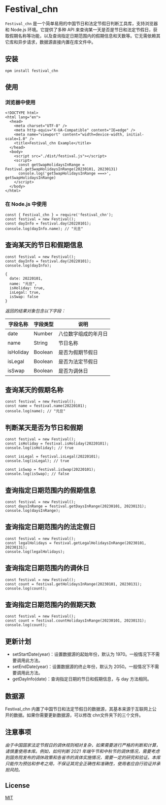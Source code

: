 # Festival_chn
`Festival_chn` 是一个简单易用的中国节日和法定节假日判断工具库，支持浏览器和 Node.js 环境。它提供了多种 API 来查询某一天是否是节日和法定节假日，获取假期名称等功能，以及查询指定日期范围内的假期信息和天数等。它无需依赖其它库和异步请求，数据源直接内置在库文件中。

## 安装

`npm install festival_chn`

## 使用

### 浏览器中使用
```
<!DOCTYPE html>
<html lang="en">
  <head>
    <meta charset="UTF-8" />
    <meta http-equiv="X-UA-Compatible" content="IE=edge" />
    <meta name="viewport" content="width=device-width, initial-scale=1.0" />
    <title>Festival_chn Example</title>
  </head>
  <body>
    <script src="./dist/festival.js"></script>
    <script>
      const getSwapHolidaysInRange = Festival.getSwapHolidaysInRange(20230101, 20230131)
      console.log('getSwapHolidaysInRange ===>', getSwapHolidaysInRange)
    </script>
  </body>
</html>

```

### 在 Node.js 中使用
```
const { Festival_chn } = require('festival_chn');
const festival = new Festival();
const dayInfo = festival.day(20220101);
console.log(dayInfo.name); // "元旦"
```

## 查询某天的节日和假期信息
```
const festival = new Festival();
const dayInfo = festival.day(20220101);
console.log(dayInfo);

{
  date: 20220101,
  name: "元旦",
  isHoliday: true,
  isLegal: true,
  isSwap: false
}
```
*返回的结果对象包含以下字段：*

|字段名称|字段类型|说明|
|---|---|---|
|date|Number|八位数字组成的年月日|
|name|String|节日名称|
|isHoliday|Boolean|是否为假期节假日|
|isLegal|Boolean|是否为法定节假日|
|isSwap|Boolean|是否为调休日|

## 查询某天的假期名称
```
const festival = new Festival();
const name = festival.name(20220101);
console.log(name); // "元旦"
```

## 判断某天是否为节日和假期
```
const festival = new Festival();
const isHoliday = festival.isHoliday(20220101);
console.log(isHoliday); // true

const isLegal = festival.isLegal(20220101);
console.log(isLegal); // true

const isSwap = festival.isSwap(20220101);
console.log(isSwap); // false
```

## 查询指定日期范围内的假期信息
```
const festival = new Festival();
const daysInRange = festival.getDaysInRange(20230101, 20230131);
console.log(daysInRange);
```

## 查询指定日期范围内的法定假日
```
const festival = new Festival();
const legalHolidays = festival.getLegalHolidaysInRange(20230101, 20230131);
console.log(legalHolidays);
```

## 查询指定日期范围内的调休日
```
const festival = new Festival();
const count = festival.getHolidaysInRange(20230101, 20230131);
console.log(count);
```

## 查询指定日期范围内的假期天数
```
const festival = new Festival();
const count = festival.countHolidaysInRange(20230101, 20230131);
console.log(count);
```

## 更新计划

 - setStartDate(year)：设置数据源的起始年份，默认为 1970。一般情况下不需要调用此方法。
 - setEndDate(year)：设置数据源的终止年份，默认为 2050。一般情况下不需要调用此方法。
 - getDayInfo(date)：查询指定日期的节日和假期信息，与 day 方法相同。

## 数据源
Festival_chn 内置了中国节日和法定节假日的数据源，其基本来源于互联网上公开的数据。如果你需要更新数据源，可以修改 chn文件夹下的三个文件。

## 注意事项
*由于中国国家法定节假日的调休规则相对复杂，如果需要进行严格的判断和计算，请慎重使用本库。例如，如何判断 2021 年端午节和中秋节的调休情况，需要考虑到国务院发布的调休政策和各省市的具体实施情况，需要一定的研究和验证。本库只能作为预估和参考之用，不保证其完全正确性和准确性，使用者应自行验证并承担风险。*

## License
[MIT](./LICENSE.md)